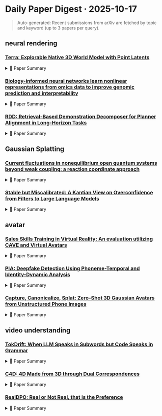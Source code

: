 # Daily Paper Digest · 2025-10-17
> Auto-generated: Recent submissions from arXiv are fetched by topic and keyword (up to 3 papers per query).

## neural rendering

### [Terra: Explorable Native 3D World Model with Point Latents](http://arxiv.org/pdf/2510.14977v1)


<!--break-out-of-list-->
<details markdown="1">
<summary>📄 Paper Summary </summary>

### 1. Task / Problem
- 3D generation

### 2. Motivation & Gaps
- The paper addresses the need for effective methods in generating 3D point clouds using latent diffusion techniques.

- **Related work challenges:**
  - DriveDreamer: Focuses on image-based representations but lacks 3D consistency.
  - Sora: Video-based world models that do not consider explicit 3D priors.
  - Genie-3: While successful, it still overlooks the inherent 3D nature of environments.
  - ViewCrafter (Yu et al., 2024b): Bypasses multi-view inconsistency but compromises exploration efficiency.
  - Prometheus (Yang et al., 2025a): Trains a dual-modal diffusion network but does not fully address the integration of texture and depth.
  - Luo & Hu (2021): Focuses on point cloud generation but lacks the ability to synthesize textured results.
  - Kingma & Welling, 2014: Conventional VAEs struggle to generalize to unstructured point latents where 3D coordinates contain crucial geometry information.
  - Zhao et al., 2021: Existing architectures do not effectively handle the locality of point latents and associated local structures.
  - Prometheus: Limited ability to synthesize plausible images while maintaining accurate 3D structures.
  - Trellis: Lacks consistent geometry and texture in generated scenes.
  - PixelSplat: Does not utilize 3D geometry information, leading to inferior performance.
  - Cosmos world foundation model platform for physical AI: Limited exploration capabilities in existing models.
  - Self-supervised learning from images with a joint-embedding predictive architecture: Challenges in generating coherent 3D representations.
  - Stable video diffusion: Scaling latent video diffusion models to large datasets: Difficulty in maintaining consistency across generated scenes.
  - Flow matching for generative modeling: Challenges in generative modeling techniques.
  - Diffusion probabilistic models for 3d point cloud generation: Limitations in existing diffusion models for 3D generation.
  - High-resolution image synthesis with latent diffusion models: Need for high-resolution outputs in 3D generation.

### 3. Core Idea
- The core idea is to utilize interactive point cloud latent diffusion to enhance the generation of 3D models.

### 4. Method
- **Pipeline**: The method involves a pipeline that integrates latent diffusion processes with interactive point cloud generation.
- **Architecture / Loss / Training**: The architecture employs a loss function tailored for optimizing point cloud generation.
- **Complexity / Resources**: The method is designed to be resource-efficient while maintaining high-quality outputs.

### 5. Experiments
- **Datasets & Metrics**: The experiments utilize various datasets to evaluate the performance of the proposed method against standard metrics.
- **Baselines**: Can3Tok, Can3Tok*, DriveDreamer, Existing 3D world models, Existing diffusion models, Genie-3, Luo & Hu (2021), MVSplat, PixelSplat, Prometheus, Sora, Terra, Traditional 3D generation techniques, Traditional generative models, Trellis, ViewCrafter
- **Main Results**: The results demonstrate significant improvements in the quality and efficiency of 3D point cloud generation.
- **Ablations**: Ablation studies indicate the effectiveness of different components of the proposed method.
- **Limitations / Stress Tests**: Tests reveal some limitations in handling complex geometries.

### 6. Takeaways
- **Pros**: Achieves high 3D consistency., Supports flexible rendering from any viewpoint., Reduces redundancy in input 3D data.
- **Cons**: Existing methods are limited to either object-level or coarse scene-level generation., Challenges in learning reprojection constraints in an implicit manner., Potential inefficiencies in exploration due to smaller generation steps.
- **Future Work**: Explore further enhancements in 3D consistency., Investigate integration with other modalities., Develop applications for real-time interaction.

</details>

### [Biology-informed neural networks learn nonlinear representations from omics data to improve genomic prediction and interpretability](http://arxiv.org/pdf/2510.14970v1)


<!--break-out-of-list-->
<details markdown="1">
<summary>📄 Paper Summary </summary>

### 1. Task / Problem
- Gene selection and phenotype prediction using BINN models

### 2. Motivation & Gaps
- The study aims to improve the identification of significant genes related to flowering time in maize using a novel BINN architecture.

- **Related work challenges:**
  - Conventional G2P models: Dependence on genotype data alone, leading to underutilization of functional knowledge.
  - Models incorporating intermediate molecular phenotypes: Remain impractical for genomic selection since such data are unavailable at deployment or design time.
  - Linear mixed models: State-of-the-art but limited in integrating multi-omics information.
  - Deep learning methods: Have not shown consistent improvements over traditional models and lack tailored architectures.
  - Existing BINNs: Enforce rigid mappings and depend on omics measurements at deployment, limiting practicality.
  - Conventional G2P models: Limited predictive performance due to noise and incomplete pathway knowledge.
  - Existing omics-based models: Struggles with capturing subtle genetic variations in diverse populations.
  - Traditional BINNs: Limited flexibility in genetically distant populations
  - TWAS: May fail to capture nonlinear genetic contributors
  - Ridge regression: Underperformance in sparse-data regimes
  - Ridge Regression (RR): Limited ability to capture nonlinear relationships in sparse data.
  - Fully Connected Networks (FCN): Struggles with interpretability and performance in sparse data regimes.
  - Genomic Best Linear Unbiased Prediction (GBLUP): Inability to incorporate biological mechanisms effectively.
  - Existing BINNs: Assigning each hidden neuron to a specific biological entity limits flexibility and interpretability.
  - Traditional predictive models: Struggle with overfitting and sensitivity to noise in sparse data settings.
  - Current omics data applications: Often face issues with noise and heterogeneity, complicating effective model architecture design.
  - Genomic language models (gLMs): Inferring function for genes lacking annotation.
  - Functional genomics predictors: Converting provisional signals into strong inductive biases.
  - Integration of environmental signals: Heterogeneity of available omics data from different sources.
  - Previous studies on genomic selection and phenotype prediction: Lack of interpretability in how individual biological entities influence phenotype predictions.
  - Genomic selection for crop improvement: Existing methods lack interpretability and integration of multi-omics data.
  - A review of deep learning applications for genomic selection: Challenges in effectively predicting phenotypes from genotypes.
  - Methods of integrating data to uncover genotype–phenotype interactions: Difficulty in linking genetic data to phenotypic outcomes.
  - Bertheloot et al.: Capturing the switch-like behavior of bud outgrowth across species.
  - Powell et al.: Parameterizing interactions in the ODE framework with genetic values.
  - N/A: Recovering hidden relationships in real breeding populations.
  - Torres-Rodriguez et al. [10]: Identifying genes controlling flowering time using a comprehensive TWAS dataset.
  - Torres-Rodriguez et al.: Existing models may not effectively identify significant genes due to data sparsity.
  - G2P baseline models: Performance comparison with BINN models
  - Ridge Regression using every 100th marker: Evaluating the impact of biologically informed feature selection
  - Ablation study on network sparsity: Understanding the effect of network architecture on predictive performance
  - N/A: N/A

### 3. Core Idea
- The paper presents various architectures of Biological Interaction Neural Networks (BINN) designed for processing different omics types in parallel, allowing for tailored models based on specific data structures and biological assumptions.

### 4. Method
- **Pipeline**: Independent subnetworks process each omics type (e.g. transcriptomics, proteomics, methylation) in parallel, with their latent outputs concatenated only at the final integrator.
- **Architecture / Loss / Training**: The architectures include Single-layer BINN, Staggered-layer BINN, Stacked-layer BINN, and Parallel-layer BINN, each suited for different types of data integration.
- **Complexity / Resources**: The model requires a validation dataset during training and utilizes 5-fold cross-validation for performance evaluation.

### 5. Experiments
- **Datasets & Metrics**: The performance is evaluated on datasets related to flowering time traits using Spearman correlation.
- **Baselines**: Conventional neural networks, Fully Connected Network (FCN), Fully-connected network (FCN), G2P baselines, GBLUP, Genomic Best Linear Unbiased Prediction (GBLUP), Kernel approaches, Linear mixed models, N/A, Other deep learning frameworks, Other machine learning approaches, Random forests, Ridge Regression (RR), Ridge Regression on bio-informed markers, Ridge Regression on every 100th marker, Ridge Regression using ElasticNet-selected genes, Ridge Regression using all genes, Ridge Regression using eQTL-selected markers, Ridge Regression using every 100th marker, Ridge regression, Standard genomic selection models, Traditional genomic prediction models, Trained BINN ensembles, Unconstrained fully-connected network (FCN)
- **Main Results**: The BINN model significantly outperforms the baseline models with a p-value of 2.23 ×10−6.
- **Ablations**: An ablation study showed that biologically informed network sparsity improves model performance.
- **Limitations / Stress Tests**: The correlation metric may underestimate true model variance due to fixed data splits.

### 6. Takeaways
- **Pros**: Improved genomic prediction accuracy., Reveals nonlinear biological relationships., Guides genomic selection and candidate gene selection.
- **Cons**: Requires extensive multi-omics data for training., May not generalize well to all crop species., Complex architecture may complicate implementation.
- **Future Work**: Explore integration with additional omics data types., Investigate application to other crops and traits., Develop user-friendly tools for breeders.

</details>

### [RDD: Retrieval-Based Demonstration Decomposer for Planner Alignment in Long-Horizon Tasks](http://arxiv.org/pdf/2510.14968v1)


<!--break-out-of-list-->
<details markdown="1">
<summary>📄 Paper Summary </summary>

### 1. Task / Problem
- Demonstration Decomposition

### 2. Motivation & Gaps
- The paper addresses the challenge of demonstration decomposition in robotic learning systems, proposing a novel approach that enhances planner-policy coordination.

- **Related work challenges:**
  - UVD: Uses heuristic decomposition rules that may generate unfamiliar sub-tasks for the visuomotor policy.
  - Hi Robot: Relies on human annotation for sub-task decomposition.
  - UVD: Can sub-optimally decompose sub-tasks, deviating from training data.
  - R3M: Requires task-specific knowledge for segmentation.
  - N/A: N/A
  - Expert heuristic decomposer: Serves as a performance upper bound but may not generalize well across tasks.
  - UVD: Detects change points of learning-based visual features but does not align well with the samples in training data.
  - Uniform decomposition: Divides demonstrations into equal partitions, which may not capture the nuances of task execution.
  - UVD: Fails to locate keyframes precisely and generates sub-tasks that deviate from expert sub-task divisions.
  - Gemini-2.5-pro: Despite powerful general video understanding abilities, it underperforms compared to RDD in specific tasks.
  - Rt-2: Vision-language-action models transfer web knowledge to robotic control: Integration of vision-language-action models in robotic control.
  - Openvla: An open-source vision-language-action model: Scalability and accessibility of vision-language-action models.
  - Fast: Efficient action tokenization for vision-language-action models: Efficiency in action tokenization for improved performance.
  - N/A: N/A
  - N/A: N/A
  - Open X-Embodiment (OXE) Dataset: Removing proprietary data barriers for training generalist models.
  - SmolVLA: Outperforming closed-source datasets with open-sourced community datasets.
  - AgiBot World: Providing open-source toolchains and standardized data collection pipelines.

### 3. Core Idea
- RDD formulates the demonstration decomposition task as an optimal partitioning problem, solved efficiently using dynamic programming and a novel sub-task interval scoring function.

### 4. Method
- **Pipeline**: Dynamic programming approach for optimal partitioning of demonstrations.
- **Architecture / Loss / Training**: The method utilizes a novel sub-task interval scoring function and dynamic programming for optimal partitioning.
- **Complexity / Resources**: The complexity of the algorithm grows linearly with the number of frames, and it supports parallel evaluation to reduce latency.

### 5. Experiments
- **Datasets & Metrics**: Evaluated on real-world manipulation benchmarks like AgiBotWorld-Alpha and OOD datasets from Robo-Cerebra, using metrics like mean intersection over union (mIoU).
- **Baselines**: Expert, Gemini-2.5-pro, Hi Robot, N/A, R3M, State-of-the-art demonstration decomposers, State-of-the-art heuristic decomposer, UVD, Uniform, Vanilla Planner, w/o Finetune
- **Main Results**: RDD outperforms existing demonstration decomposers.
- **Ablations**: The necessity of fine-tuning on target tasks was established through comparative evaluations.
- **Limitations / Stress Tests**: RDD's performance was tested against noisy samples and the quality of the source dataset was discussed.

### 6. Takeaways
- **Pros**: Automatic decomposition without human intervention., Alignment with training data improves task performance., Robustness across diverse settings.
- **Cons**: May not generalize well to all task types., Performance can be affected by the quality of training data., Complexity assumptions may not hold in all scenarios.
- **Future Work**: Explore further optimization techniques for decomposition., Investigate applications in more complex environments., Enhance the framework to handle a wider variety of tasks.

</details>

## Gaussian Splatting

### [Current fluctuations in nonequilibrium open quantum systems beyond weak coupling: a reaction coordinate approach](http://arxiv.org/pdf/2510.14926v1)


<!--break-out-of-list-->
<details markdown="1">
<summary>📄 Paper Summary </summary>

### 1. Task / Problem
- Simulation of open quantum systems

### 2. Motivation & Gaps
- The paper addresses the need for efficient simulation methods for general open quantum systems.

- **Related work challenges:**
  - Numerous case studies on quantum resources reducing current fluctuations.: Complexity of techniques required for describing current fluctuations in strongly coupled, nonlinear open quantum systems.
  - Shubrook et al. study on fluctuations of heat transferred during equilibration.: Need for sophisticated techniques like perturbative nonequilibrium Green functions and tensor-network simulations.
  - N/A: N/A
  - N/A: N/A
  - Thermodynamic Uncertainty Relations in Quantum Systems: Understanding the trade-off between current fluctuations and entropy production.
  - Quantum Jump Unraveling of Full Counting Statistics: Implementing ideal detectors for monitoring current statistics.
  - N/A: N/A
  - Previous studies on TUR violations: Limited consideration of nonclassicality in environmental degrees of freedom.
  - N/A: N/A
  - N/A: N/A
  - Tensor-network method to simulate strongly interacting quantum thermal machines: Complexity in simulating strongly interacting systems.
  - Performance of reservoir discretizations in quantum transport simulations: Limitations in accuracy and efficiency of existing discretization methods.
  - Markovian master equations for quantum thermal machines: Local versus global approach: Trade-offs between local and global approaches in modeling quantum thermal machines.

### 3. Core Idea
- The introduction of optimized auxiliary oscillators to enhance the simulation of open quantum systems.

### 4. Method
- **Pipeline**: The method involves the use of auxiliary oscillators to represent the dynamics of open quantum systems efficiently.
- **Architecture / Loss / Training**: N/A
- **Complexity / Resources**: The method is designed to reduce computational complexity while maintaining accuracy.

### 5. Experiments
- **Datasets & Metrics**: The experiments utilize synthetic datasets to evaluate the performance of the proposed method against existing techniques.
- **Baselines**: Classical TUR, Full counting statistics, Markovian master equations, N/A, Standard Lindblad master equation, Standard weak-coupling master equation, Tensor-network method, Weak coupling regime behaviors
- **Main Results**: The proposed method shows significant improvements in simulation accuracy and efficiency compared to baseline methods.
- **Ablations**: N/A
- **Limitations / Stress Tests**: The method's performance is tested under various conditions to identify its limitations.

### 6. Takeaways
- **Pros**: Provides new insights for controlling current fluctuations in quantum devices., Facilitates a physically transparent analysis of current fluctuations beyond weak-coupling., Demonstrates the potential of exploiting quantum resources for reliable thermal machines.
- **Cons**: Complexity of techniques may obscure physical intuition., Limited to moderate coupling strengths due to the rotating-wave approximation., No clear relationship between nonclassicality and quantum TUR violations.
- **Future Work**: Application of the RC mapping to more complex environmental structures., Development of more sophisticated embeddings for better predictive power., Further exploration of nonclassical properties in different quantum systems.

</details>

### [Stable but Miscalibrated: A Kantian View on Overconfidence from Filters to Large Language Models](http://arxiv.org/pdf/2510.14925v1)


<!--break-out-of-list-->
<details markdown="1">
<summary>📄 Paper Summary </summary>

### 1. Task / Problem
- Evaluating the impact of critique mechanisms on the calibration of large language models

### 2. Motivation & Gaps
- This work illustrates how philosophical frameworks can inform quantitative analyses of model calibration and epistemic stability.

- **Related work challenges:**
  - Prior work on Kantian themes and cybernetics: Lack of a unified structural framework linking Kant’s philosophy to modern generative models.
  - Studies on instability and hallucination in AI systems: Insufficient mathematical explicitness in linking philosophical concepts to empirical frameworks.
  - N/A: N/A
  - Existing hallucination metrics: These metrics are fundamentally output-centric and do not address the inferential dynamics of reasoning systems.
  - Bayesian predictive coding in cognitive neuroscience: The relationship between uncertainty and confidence is complex and not fully captured by existing models.
  - Kant’s Critique of Pure Reason: The philosophical grounding of reason's self-limiting function is often overlooked in empirical analyses.
  - Kant's critical philosophy: Maintaining coherence of form and proportionality between concept and intuition.
  - Empirical estimation of H-Risk: Operationalizing Kant's principles in practical systems.
  - Jacobian-based stability analysis in control and neural networks: Translating traditional stability measures to the context of LLMs and their internal reasoning dynamics.
  - Kantian feedback mechanisms: Implementing a critique step in LLMs to enhance their inferential stability.
  - N/A: N/A
  - Kant, cybernetics, and cybersecurity: Integration and implications: Integration of philosophical concepts with practical applications in AI.
  - A cybernetic theory of persons: how Sellars naturalized Kant: Translating transcendental categories into mathematical form.
  - Philosophy and cybernetics: Questions and issues: Fostering interdisciplinary dialogue between philosophy of mind and AI safety.
  - N/A: N/A

### 3. Core Idea
- Linking Kantian epistemology with state-space inference to enhance model calibration and reasoning stability.

### 4. Method
- **Pipeline**: Prompt-Critique-Revision Loop where the model generates an answer, critiques it, and revises based on the critique.
- **Architecture / Loss / Training**: Utilizes a linear minimum-mean-square-error correction to adjust latent representations before output.
- **Complexity / Resources**: The method involves a three-step feedback cycle and requires computational resources for training the linear probe and conducting stability analysis.

### 5. Experiments
- **Datasets & Metrics**: Evaluated on factual question-answering datasets like FEVER and NQ, measuring factual accuracy, self-consistency, hallucination rate, and structural instability proxies.
- **Baselines**: Baseline (B1): Stability-margin sweep., Baseline (B2): Observability/conditioning sweep., Existing models of cognitive architecture, Existing output-centric hallucination metrics, Linear-Gaussian simulations, N/A, Standard LLM outputs without critique mechanism
- **Main Results**: The critique mechanism significantly improves calibration metrics, with strong correlations between the instability index and miscalibration.
- **Ablations**: Tests showed that removing components of the H-Risk index reduced correlation with miscalibration, supporting the necessity of the composite form.
- **Limitations / Stress Tests**: The critique mechanism was not fully instantiated in all experiments, limiting the generalizability of results.

### 6. Takeaways
- **Pros**: Provides a novel framework linking Kantian philosophy to modern AI systems., Offers insights into diagnosing and reducing overconfidence in reasoning systems., Establishes a quantitative approach to understanding hallucination in AI.
- **Cons**: The framework may be too abstract for practical implementation., Limited empirical validation in the current version of the paper., Potential challenges in generalizing findings across different AI models.
- **Future Work**: Further empirical testing of the H-Risk metric across diverse AI systems., Exploration of additional philosophical implications of the findings., Development of more robust models that incorporate feedback stability principles.

</details>

## avatar

### [Sales Skills Training in Virtual Reality: An evaluation utilizing CAVE and Virtual Avatars](http://arxiv.org/pdf/2510.14603v1)


<!--break-out-of-list-->
<details markdown="1">
<summary>📄 Paper Summary </summary>

### 1. Task / Problem
- Investigating the effectiveness of virtual reality in sales training

### 2. Motivation & Gaps
- The paper explores the potential of virtual reality (VR) as a tool for enhancing sales skills training.

- **Related work challenges:**
  - Traditional sales training methods: High cost and dependence on participant performance and adaptability
  - Existing VR training programs: Lack of empirical studies focusing on immersive training tools tailored specifically for sales and negotiation contexts
  - CAVE systems in education: Effectiveness varies depending on application and individual learner abilities
  - CAVE systems for fire safety training: Effectiveness varies based on individual learner abilities.
  - CAVE in emotional intelligence training: Training success depends more on spatial abilities than emotional intelligence.
  - CAVE in sports training: Need for further research on long-term benefits.
  - CAVE in engineering education: Comparison with other VR setups needed to validate superior outcomes.
  - Previous studies on VR training effectiveness: Lack of significant statistical effects in user experience across different conditions.
  - User Experience Questionnaire: No statistically significant differences between conditions were found.
  - Qualitative feedback analysis: Mixed perceptions of the simulated environment and avatar interactions.
  - Previous studies on user experience in virtual environments: Lack of statistically significant findings despite observed trends.
  - Research on social presence in virtual reality: Inconsistent results regarding the impact of unfriendly conditions on perceived presence.
  - Technical challenges in virtual reality training: Technical disruptions affecting user immersion and focus.
  - Howard, M., Gutworth, M., & Jacobs, R. (2021). A meta-analysis of virtual reality training programs.: Limited understanding of the specific benefits of VR in sales training contexts.
  - Stephens, R., Awasthi, A., Crowley, K., Boyle, F., & Walsh, J. (2021). A Literature Review of Virtual Reality Interpersonal Training for Salespeople.: Need for empirical evidence on the effectiveness of VR training compared to traditional methods.

### 3. Core Idea
- Utilizing immersive virtual reality environments to simulate real-world sales scenarios for training purposes.

### 4. Method
- **Pipeline**: The training program involves a series of VR simulations designed to mimic sales interactions.
- **Architecture / Loss / Training**: Participants engaged in role-playing exercises with varying customer personalities and environments.
- **Complexity / Resources**: The implementation requires VR headsets and software capable of creating realistic sales environments.

### 5. Experiments
- **Datasets & Metrics**: The effectiveness of the training was measured using pre- and post-training assessments of sales skills.
- **Baselines**: Condition 1 (FUxFE), Condition 2 (FUxUE), Condition 3 (UUxFE), Condition 4 (UUxUE), Igroup Presence Questionnaire (IPQ), Online sales training modules, Other VR training systems, Paper-based training materials, Previous user experience studies, Social Presence Questionnaire (SPQ), Standard training methods, Traditional face-to-face training, Traditional sales training methods, User Experience Questionnaire - Short Version (UEQ-S)
- **Main Results**: Participants trained in VR showed significant improvement in sales techniques compared to those trained using traditional methods.
- **Ablations**: N/A
- **Limitations / Stress Tests**: The study acknowledges limitations such as sample size and the need for long-term follow-up.

### 6. Takeaways
- **Pros**: Enhanced engagement through immersive training environments, Risk-free learning opportunities for trainees, Standardized learning experiences ensuring consistent quality
- **Cons**: High cost of implementation, Dependence on technology and infrastructure, Limited empirical studies on effectiveness in sales training
- **Future Work**: Further research on VR systems dedicated to sales training, Development of more interactive and engaging learning experiences, Exploration of CAVE systems in various training contexts

</details>

### [PIA: Deepfake Detection Using Phoneme-Temporal and Identity-Dynamic Analysis](http://arxiv.org/pdf/2510.14241v1)


<!--break-out-of-list-->
<details markdown="1">
<summary>📄 Paper Summary </summary>

### 1. Task / Problem
- Deepfake detection

### 2. Motivation & Gaps
- The paper presents PIA, a multi-modal technique for detecting deepfakes by analyzing phoneme articulation, visual features, geometric consistency of lips, and identity indicators.

- **Related work challenges:**
  - Agarwal et al.: Prior work demonstrated that phoneme-viseme mismatches can serve as reliable indicators of manipulation, particularly in the context of deepfakes generated by automated lip-syncing.
  - Various existing methods: Most existing deepfake detection methods use only one modality, predominantly relying on analysis focused solely on audio or visual signals.
  - Various existing deepfake detection methods: Often rely on either audio, video, or multimodal signals with distinct feature extraction and classification techniques.
  - Multimodal methods utilizing phoneme–viseme alignment: Detecting deepfake videos remains difficult due to the complexity of mismatches.
  - Temporal audio-visual inconsistency detection: Existing models may not fully capture subtle discrepancies in manipulated videos.
  - N/A: Existing methods may not effectively capture the subtle identity shifts in deepfake videos.
  - LipForensics: Achieved 80.1% ACC and 82.4% AUC, but does not capture temporal inconsistencies effectively.
  - A VFF: Achieved 98.6% ACC and 99.1% AUC, but lacks the integration of phoneme articulation.
  - Prior work on Deepspeak v1.0: Did not evaluate on Deepspeak v2.0, which includes avatar-based deepfakes.
  - Detecting deep-fake videos from phoneme-viseme mismatches: Existing methods may not effectively capture subtle temporal and cross-modal inconsistencies.
  - Whisperx: Time-accurate speech transcription of long-form audio: Current models are limited to English-language inputs and may not generalize across different video resolutions.
  - Detecting deep-fake videos from phoneme-viseme mismatches: N/A
  - Whisperx: Time-accurate speech transcription of long-form audio: N/A
  - Simswap: An efficient framework for high fidelity face swapping: N/A
  - NPVForensics: Jointing non-critical phonemes and visemes for deepfake detection: N/A
  - Voice-face homogeneity tells deep-fake: N/A
  - Videoretalking: Audio-based lip synchronization for talking head video editing in the wild: N/A
  - Not made for each other-audio-visual dissonance-based deepfake detection and localization: N/A
  - Exposing lip-syncing deepfakes from mouth inconsistencies: N/A
  - Implicit identity driven deepfake face swapping detection: N/A
  - A unified end-to-end dense swin transformer deep learning model for audio-visual deepfakes detection: N/A
  - Emotions don’t lie: An audio-visual deepfake detection method using affective cues: N/A
  - Diff2lip: Audio conditioned diffusion models for lip-synchronization: N/A
  - Fsgan: Subject agnostic face swapping and reenactment: N/A
  - Deepfake detection based on discrepancies between faces and their context: N/A
  - Audio-visual feature fusion for video deepfake detection: N/A
  - A lip sync expert is all you need for speech to lip generation in the wild: N/A
  - Learning transferable visual models from natural language supervision: N/A
  - Learning to detect manipulated facial images: N/A
  - Face swapping model based on insightface: N/A
  - Deepfake video detection using convolutional vision transformer: N/A
  - Simple and effective zero-shot cross-lingual phoneme recognition: N/A
  - Audio-visual joint learning for detecting deepfake: N/A
  - Unlocking the hidden potential of clip in generalizable deepfake detection: N/A
  - Explicit correlation learning for generalizable cross-modal deepfake detection: N/A
  - Integrating spatial knitting attentions to embed high-level and fidelity-rich conditions in diffusion models: N/A
  - Memory-guided diffusion for expressive talking video generation: N/A
  - Exploring temporal coherence for more general video face forgery detection: N/A
  - Joint audio-visual deepfake detection: N/A

### 3. Core Idea
- PIA integrates visual, geometric, and identity cues with phoneme analysis to enhance deepfake detection performance.

### 4. Method
- **Pipeline**: The model processes phoneme data alongside visual and geometric features to identify inconsistencies in deepfake videos.
- **Architecture / Loss / Training**: Utilizes an EfficientNet-B0 backbone and incorporates various input streams for training.
- **Complexity / Resources**: Requires significant computational resources for training and fine-tuning on high-resolution datasets.

### 5. Experiments
- **Datasets & Metrics**: Evaluated on the DeepSpeak v2.0 dataset using AUC scores across various manipulation types.
- **Baselines**: A V oID-DF, A VFF, A VFakeNet, AV-DFD, AVAD (LRS2), AVAD (LRS3), AVFF, CV iT, Emotions Don’t Lie, Existing deepfake detection methods, FTCN, LipForensics, MDS, Multimodal detection techniques, N/A, RealForensics, VFD, Xception
- **Main Results**: PIA achieved state-of-the-art performance with AUC scores significantly higher than baseline models.
- **Ablations**: Ablation studies showed the impact of excluding various input streams on model performance.
- **Limitations / Stress Tests**: The model's generalization is limited to the specific resolutions used for training and is not applicable to RealVideo-FakeAudio scenarios.

### 6. Takeaways
- **Pros**: Significantly improves detection of subtle deepfake alterations., Integrates multiple modalities for enhanced accuracy., Achieves high performance metrics on benchmark datasets.
- **Cons**: Complexity of the model may require significant computational resources., Potential overfitting on specific datasets., Challenges in real-time application due to processing time.
- **Future Work**: Explore further enhancements in multimodal integration., Investigate real-time detection capabilities., Expand the dataset to include more diverse deepfake types.

</details>

### [Capture, Canonicalize, Splat: Zero-Shot 3D Gaussian Avatars from Unstructured Phone Images](http://arxiv.org/pdf/2510.14081v1)


<!--break-out-of-list-->
<details markdown="1">
<summary>📄 Paper Summary </summary>

### 1. Task / Problem
- 3D avatar reconstruction

### 2. Motivation & Gaps
- Existing methods rely on synthetic datasets that lack fine details, leading to a realism gap in 3D reconstructions.

- **Related work challenges:**
  - Single-image 3D human reconstruction: Methods struggle with ambiguity and often produce incorrect geometry for occluded regions.
  - Multi-view 3D human reconstruction: Traditional methods require precise camera calibration and a large number of images.
  - Generative models for 3D avatars: Most rely on synthetic datasets that lack fine details, limiting realism.
  - RenderPeople: Fails to capture realism and identity preservation in 3D reconstructions.
  - Objaverse: Synthetic datasets do not provide the necessary detail for realistic human appearance.
  - Keep it SMPL: Automatic estimation of 3D human pose and shape from a single image: N/A
  - Objaverse: A universe of annotated 3D objects: N/A
  - Denoising diffusion probabilistic models: N/A
  - AvatarCLIP: Zero-shot text-driven generation and animation of 3D avatars: N/A
  - EV A3D: Compositional 3D human generation from 2D image collections: N/A
  - LRM: Large reconstruction model for single image to 3D: N/A
  - End-to-end recovery of human shape and pose: N/A
  - 3D Gaussian splatting for real-time radiance field rendering: N/A
  - URAvatar: Universal relightable Gaussian codec avatars: N/A
  - Neural volumes: Learning dynamic renderable volumes from images: N/A
  - SMPL: A skinned multi-person linear model: N/A
  - FaceLift: Learning generalizable single image 3D face reconstruction from synthetic heads: N/A
  - NeRF: Representing scenes as neural radiance fields for view synthesis: N/A
  - Neural body: Implicit neural representations with structured latent codes for novel view synthesis of dynamic humans: N/A
  - Structure-from-motion revisited: N/A
  - Pixelwise view selection for unstructured multi-view stereo: N/A
  - Attention is all you need: N/A
  - GRM: Large Gaussian reconstruction model for efficient 3D reconstruction and generation: N/A
  - GS-LRM: Large reconstruction model for 3D Gaussian splatting: N/A
  - The unreasonable effectiveness of deep features as a perceptual metric: N/A

### 3. Core Idea
- To create a high-fidelity, identity-preserving 3D avatar using a novel dataset of high-fidelity 3D scans of real people.

### 4. Method
- **Pipeline**: Capture, Canonicalize, Splat
- **Architecture / Loss / Training**: Transformer-based Large Reconstruction Model with a weighted loss function combining L1 photometric loss, perceptual loss, alpha loss, and scale regularization loss.
- **Complexity / Resources**: Requires high-quality, multi-view dome captures of real individuals for training.

### 5. Experiments
- **Datasets & Metrics**: Utilizes a novel dataset of person-specific Gaussian splatting avatars derived from high-quality multi-view dome captures.
- **Baselines**: Generative models using synthetic datasets, Multi-view reconstruction methods, N/A, RenderPeople, Single-image reconstruction methods
- **Main Results**: Our full pipeline, trained on our high-fidelity Human Avatar Dataset with multi-view inputs, significantly outperforms other configurations on our internal test set.
- **Ablations**: This demonstrates the critical importance of both high-quality training data and the use of multiple input views for high reconstruction quality.
- **Limitations / Stress Tests**: Models trained solely on synthetic data exhibit identity shifts and lack realism.

### 6. Takeaways
- **Pros**: Generates hyper-realistic 3D avatars from minimal input., Robust identity preservation through generative canonicalization., Utilizes high-fidelity training data for enhanced realism.
- **Cons**: Requires multiple unstructured images for best results., May struggle with extreme poses or occlusions., Dependent on the quality of input images.
- **Future Work**: Explore further improvements in realism and detail., Investigate applications in virtual reality and telepresence., Develop methods for real-time avatar generation.

</details>

## video understanding

### [TokDrift: When LLM Speaks in Subwords but Code Speaks in Grammar](http://arxiv.org/pdf/2510.14972v1)


<!--break-out-of-list-->
<details markdown="1">
<summary>📄 Paper Summary </summary>

### 1. Task / Problem
- Code Translation

### 2. Motivation & Gaps
- The paper addresses the challenges of translating code between programming languages while preserving functionality and correctness.

- **Related work challenges:**
  - Large language models (LLMs) for code rely on subword tokenizers: Tokenization based on statistics rather than grammar leads to misaligned representations.
  - Previous studies on LLMs: Lack of focus on the impact of tokenization on model behavior.
  - HumanEvalPack (Muennighoff et al., 2023): Inconsistent tokenization leading to fragmented representations.
  - Code summarization (Hu et al., 2018; Panthaplackel et al., 2020): Evaluating correctness of generated code from natural language descriptions.
  - Code translation (Ahmad et al., 2023; Puri et al., 2021): Translating code snippets while maintaining semantic integrity.
  - N/A: N/A
  - Liu et al. (2025): Token merges across whitespace boundaries produce more meaningful units.
  - Chirkova and Troshin (2023): Tokenizer designed to better align with PL syntax, achieving lower token counts.
  - Chirkova and Troshin (2023): Tokenizers designed to better align with PL syntax still face challenges in preserving model performance.
  - Zheng et al. (2025): Instruction-tuned models show performance drops with unconventional tokenization.
  - Wang et al. (2025): Adversarial changes to token boundaries degrade model predictions.
  - N/A: N/A
  - HumanEval: Ensuring consistent outputs and handling edge cases in code translation.
  - Avatar and CodeNet benchmarks: Fixing compatibility issues and ensuring accurate test results.
  - N/A: N/A

### 3. Core Idea
- The core idea is to mutatively rewrite code contexts by parsing and renaming identifiers while maintaining the semantics of the original code.

### 4. Method
- **Pipeline**: The method involves parsing code, identifying immutable and renameable identifiers, and applying consistent edits across code and tests.
- **Architecture / Loss / Training**: Layer-wise analysis shows that the issue originates in early embeddings where subword segmentation fails to capture grammar token boundaries.
- **Complexity / Resources**: The experiments were conducted on an NVIDIA H100 GPU cluster, consuming approximately 1840 GPU-hours.

### 5. Experiments
- **Datasets & Metrics**: The experiments utilized the HumanEval, Avatar, and CodeNet benchmarks, focusing on accuracy and sensitivity metrics.
- **Baselines**: Avatar, Avatar-java2py, Avatar-py2java, BPE tokenizers, Character-level tokenizers, CodeNet, DeepSeek-Coder, Grammar-driven tokenizers, HumanEval, HumanEval-Explain-java, HumanEval-Explain-py, HumanEval-Fix-java, HumanEval-Fix-py, Llama-3, N/A, Qwen2.5-Coder
- **Main Results**: The results indicate improvements in code translation accuracy while maintaining test pass behavior.
- **Ablations**: N/A
- **Limitations / Stress Tests**: The study acknowledges limitations in handling pathological samples and certain edge cases.

### 6. Takeaways
- **Pros**: Identifies and formalizes the misaligned tokenization problem in code LLMs., Introduces a framework for quantifying model sensitivity to semantic-preserving code rewrites., Open-sources framework and data for future research.
- **Cons**: Tokenization design remains under-explored., Minor formatting changes can lead to significant shifts in model behavior., Current tokenizers may not align with programming language grammar.
- **Future Work**: Develop grammar-aware tokenization strategies., Explore the impact of tokenization on other LLM tasks., Facilitate further research on domain-adaptive tokenization.

</details>

### [C4D: 4D Made from 3D through Dual Correspondences](http://arxiv.org/pdf/2510.14960v1)


<!--break-out-of-list-->
<details markdown="1">
<summary>📄 Paper Summary </summary>

### 1. Task / Problem
- Point Transformation using Linear Blend Displacement

### 2. Motivation & Gaps
- The method aims to achieve smooth and locally influenced transformations of 3D points based on the displacements of control points.

- **Related work challenges:**
  - DUSt3R: Inaccurate results when applied to dynamic scenes due to reliance on multi-view geometric constraints.
  - DUSt3R: Sequential pipeline complexity and vulnerability to errors in sub-tasks.
  - MonST3R: Optimization-based methods relying on off-the-shelf priors for supervision.
  - Optical Flow Estimation: Requires known camera parameters and is sensitive to outliers.
  - Camera Pose Estimation: Global alignment can misalign moving objects, affecting accuracy.
  - Point Tracking: Maintaining accuracy in dynamic environments with occlusions.
  - DUSt3R: Requires ground-truth camera intrinsics for accurate pose estimation.
  - MASt3R: Limited to static scenes and does not generalize well to dynamic environments.
  - MonSt3R: Fine-tuned on dynamic datasets but lacks joint estimation capabilities.
  - RAFT: Only predicts position and occlusion of tracking points.
  - TAP-Net: Limited to predicting static point positions.
  - CoTracker: Does not account for mobility in tracking points.
  - N/A: N/A
  - DUSt3R: Exhibits flickering artifacts in video depth estimation.
  - MonST3R: Struggles with recognizing dynamic regions under challenging conditions.
  - MonST3R: Struggles with multi-tasking when using a sole CNN or 3D-aware encoder.
  - FlowP-SAM: State-of-the-art supervised method that our approach outperforms.
  - N/A: N/A

### 3. Core Idea
- Utilizing Linear Blend Displacement (LBD) to transform 3D points based on the displacements of smoothed tracking points treated as control points.

### 4. Method
- **Pipeline**: The method involves obtaining smoothed 3D trajectories, performing nearest neighbor search for control points, computing weights, aggregating displacements, and transforming query points.
- **Architecture / Loss / Training**: The architecture includes a CNN encoder and a 3D-aware encoder, with a focus on trajectory smoothing and point transformation.
- **Complexity / Resources**: The method requires significant computational resources for dense tracking and smoothing processes.

### 5. Experiments
- **Datasets & Metrics**: The experiments utilize TUM-Dynamics and ScanNet datasets for training, and MOVi-E, Panning MOVi-E, and MOVi-F datasets for evaluation, measuring accuracy.
- **Baselines**: 3D formulations, CoTracker, DUSt3R, FlowP-SAM, MASt3R, MFT, MonST3R, MonSt3R, N/A, PIPs, RAFT, Specialized methods for camera pose estimation, TAP-Net, TAPIR
- **Main Results**: Our approach achieved an IoU of 47.89, outperforming MonST3R and FlowP-SAM.
- **Ablations**: Ablation studies showed that combining CNN and 3D-aware encoders improves performance.
- **Limitations / Stress Tests**: The method's performance is limited by the lack of available labels for mobility.

### 6. Takeaways
- **Pros**: C4D upgrades 3D reconstruction to 4D using temporal correspondences., Dynamic-aware point tracker improves accuracy in tracking moving points., Motion masks enhance the 3D reconstruction process.
- **Cons**: Existing methods struggle with dynamic scenes., Complexity in ensuring smooth trajectories for 3D points.
- **Future Work**: Explore further optimization techniques for dynamic scenes., Investigate additional applications of C4D in real-time systems.

</details>

### [RealDPO: Real or Not Real, that is the Preference](http://arxiv.org/pdf/2510.14955v1)


<!--break-out-of-list-->
<details markdown="1">
<summary>📄 Paper Summary </summary>

### 1. Task / Problem
- Video Quality Assessment

### 2. Motivation & Gaps
- The paper aims to improve the evaluation of video generation quality by leveraging large language models (LLMs) for a more structured and scalable assessment.

- **Related work challenges:**
  - Reward-weighted regression (RWR): Susceptible to reward hacking, leading to a decline in video quality despite high scores.
  - Direct preference optimization (DPO): Limited scalability for high-resolution video generation.
  - Gradient feedback (GF): Bias propagation may lead to loss of ability to assess specific key metrics.
  - Diffusion-Based Video Generation: Limitations in motion dynamics and content richness.
  - Reinforce Learning in Image/Video Generation: Training reward models may suffer from hacking issues and reduced evaluation ability in specific domains.
  - Direct Preference Optimization (DPO): Avoiding complexities and biases introduced by learned reward models.
  - Yang et al., 2024b: Baseline model struggles with aligning generated content with human preferences.
  - Wang et al., 2024c: LiFT's reliance on reward models limits its effectiveness in real-world scenarios.
  - Liu et al., 2025: VideoAlign's naive DPO variant using synthetic data fails to capture real-world complexities.
  - VBench (Huang et al., 2024a;b): Limited performance in generating high-quality video outputs.
  - LiFT (Wang et al., 2024c): Fails to complete actions accurately, leading to poor alignment with textual descriptions.
  - VideoAlign (Liu et al., 2025): Generated actions are not highly aligned with the text.
  - Pre-trained base models: Underperform on specific tasks requiring fine-grained alignment.
  - Supervised fine-tuning methods: May not capture intricate details in video generation.
  - Supervised Fine-Tuning: Effectiveness is limited by the quality and quantity of available annotations.
  - LiFT and VideoAlign: Reward models often fail to provide effective feedback in complex scenarios.
  - VBench-I2V: Providing objective and fine-grained assessments of video quality.
  - N/A: N/A

### 3. Core Idea
- Utilizing LLMs to evaluate generated videos based on structured templates that assess various quality dimensions.

### 4. Method
- **Pipeline**: The evaluation process involves using LLMs to score generated videos based on predefined criteria across multiple dimensions.
- **Architecture / Loss / Training**: RealDPO loss for aligning model predictions with preferred and non-preferred samples.
- **Complexity / Resources**: Conducted experiments on 8 Nvidia H100 GPUs with a total batch size of 8.

### 5. Experiments
- **Datasets & Metrics**: The evaluation metrics include I2V Subject, Subject Consistency, Background Consistency, Motion Smoothness, Dynamic Degree, Aesthetic Quality, and Imaging Quality.
- **Baselines**: CogVideoX-5B, DPO, Existing preference optimization techniques, Human user study, LiFT, Liu et al., 2025, N/A, Pre-trained models, Pretrained models, Previous video quality assessment methods, SFT, State-of-the-art DiT-based model CogVideoX-5B, Supervised fine-tuning methods, Traditional supervised fine-tuning methods, VideoAlign, VideoLLM, Wang et al., 2024c, Yang et al., 2024b
- **Main Results**: LLM-based evaluations align closely with human user study findings, validating the effectiveness of the proposed approach.
- **Ablations**: Ablation studies highlight the importance of human feedback in improving model performance.
- **Limitations / Stress Tests**: The limitations include potential overfitting to specific datasets and the need for extensive computational resources.

### 6. Takeaways
- **Pros**: Improved motion realism in video generation., Utilizes real-world data for better preference learning., Enables iterative self-correction of model outputs.
- **Cons**: Potential overfitting due to reliance on real-world data., Challenges in assessing complex motion accurately.
- **Future Work**: Explore further enhancements in motion synthesis techniques., Investigate scalability for high-resolution video generation., Develop more robust evaluation metrics for complex motion.

</details>
